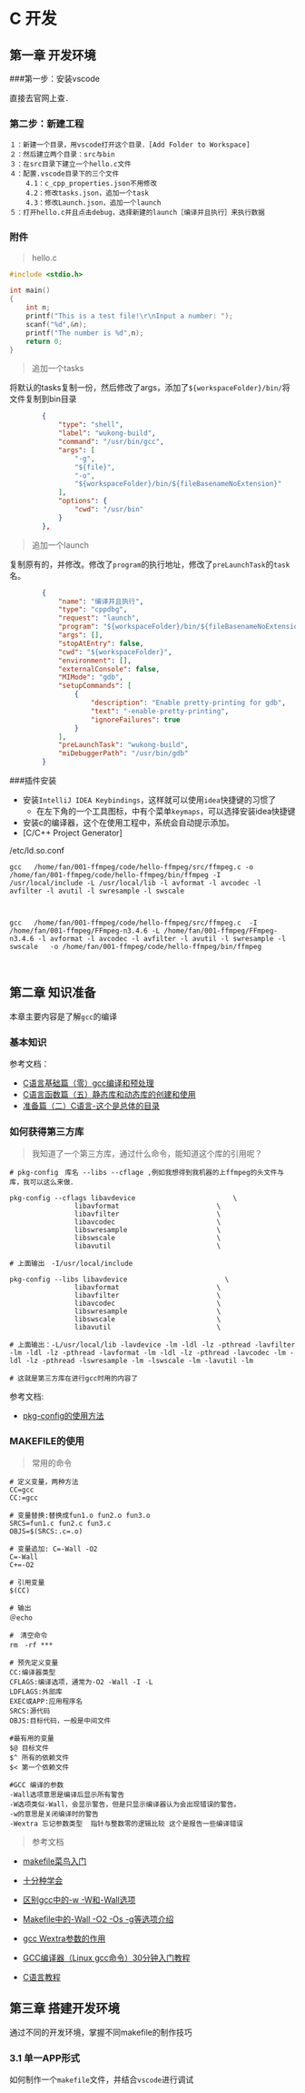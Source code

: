 # C 开发



## 第一章 开发环境



###第一步：安装vscode

直接去官网上查．

### 第二步：新建工程

```
１：新建一个目录，用vscode打开这个目录．[Add Folder to Workspace]
２：然后建立两个目录：src与bin
３：在src目录下建立一个hello.c文件
４：配置.vscode目录下的三个文件
	4.1：c_cpp_properties.json不用修改
	4.2：修改tasks.json，追加一个task
	4.3：修改Launch.json，追加一个launch
５：打开hello.c并且点击debug，选择新建的launch［编译并且执行］来执行数据
```





### 附件

> hello.c

```c
#include <stdio.h>

int main()
{
    int n;
    printf("This is a test file!\r\nInput a number: ");
    scanf("%d",&n);
    printf("The number is %d",n);
    return 0;
}
```



> 追加一个tasks

将默认的tasks复制一份，然后修改了args，添加了`${workspaceFolder}/bin/`将文件复制到bin目录

```json
        {
            "type": "shell",
            "label": "wukong-build",
            "command": "/usr/bin/gcc",
            "args": [
                "-g",
                "${file}",
                "-o",
                "${workspaceFolder}/bin/${fileBasenameNoExtension}"
            ],
            "options": {
                "cwd": "/usr/bin"
            }
        },
```



> 追加一个launch

复制原有的，并修改。修改了`program`的执行地址，修改了`preLaunchTask`的`task`名。

```json
        {
            "name": "编译并且执行",
            "type": "cppdbg",
            "request": "launch",
            "program": "${workspaceFolder}/bin/${fileBasenameNoExtension}",
            "args": [],
            "stopAtEntry": false,
            "cwd": "${workspaceFolder}",
            "environment": [],
            "externalConsole": false,
            "MIMode": "gdb",
            "setupCommands": [
                {
                    "description": "Enable pretty-printing for gdb",
                    "text": "-enable-pretty-printing",
                    "ignoreFailures": true
                }
            ],
            "preLaunchTask": "wukong-build",
            "miDebuggerPath": "/usr/bin/gdb"
        }
```





###插件安装

* 安装`IntelliJ IDEA Keybindings`，这样就可以使用`idea`快捷键的习惯了
  * 在左下角的一个工具图标，中有个菜单`keymaps`，可以选择安装idea快捷键
* 安装c的编译器，这个在使用工程中，系统会自动提示添加。
* [C/C++ Project Generator]



/etc/ld.so.conf

```shell
gcc   /home/fan/001-ffmpeg/code/hello-ffmpeg/src/ffmpeg.c -o /home/fan/001-ffmpeg/code/hello-ffmpeg/bin/ffmpeg -I /usr/local/include -L /usr/local/lib -l avformat -l avcodec -l avfilter -l avutil -l swresample -l swscale



gcc   /home/fan/001-ffmpeg/code/hello-ffmpeg/src/ffmpeg.c  -I /home/fan/001-ffmpeg/FFmpeg-n3.4.6 -L /home/fan/001-ffmpeg/FFmpeg-n3.4.6 -l avformat -l avcodec -l avfilter -l avutil -l swresample -l swscale   -o /home/fan/001-ffmpeg/code/hello-ffmpeg/bin/ffmpeg



```





## 第二章 知识准备

本章主要内容是了解`gcc`的编译

### 基本知识

参考文档：

* [C语言基础篇（零）gcc编译和预处理](https://www.cnblogs.com/kmist/p/9865382.html)
* [C语言函数篇（五）静态库和动态库的创建和使用](https://www.cnblogs.com/kmist/p/10088585.html)
* [准备篇（二）C语言-这个是总体的目录](https://www.cnblogs.com/kmist/p/9865363.html)



### 如何获得第三方库

>我知道了一个第三方库，通过什么命令，能知道这个库的引用呢？

```shell
# pkg-config　库名 --libs --cflage ,例如我想得到我机器的上ffmpeg的头文件与库，我可以这么来做．

pkg-config --cflags libavdevice                        \
                libavformat                        \
                libavfilter                        \
                libavcodec                         \
                libswresample                      \
                libswscale                         \
                libavutil                          \

# 上面输出　-I/usr/local/include

pkg-config --libs libavdevice                        \
                libavformat                        \
                libavfilter                        \
                libavcodec                         \
                libswresample                      \
                libswscale                         \
                libavutil                          \

# 上面输出：-L/usr/local/lib -lavdevice -lm -ldl -lz -pthread -lavfilter -lm -ldl -lz -pthread -lavformat -lm -ldl -lz -pthread -lavcodec -lm -ldl -lz -pthread -lswresample -lm -lswscale -lm -lavutil -lm

# 这就是第三方库在进行gcc时用的内容了
```

参考文档:

* [pkg-config的使用方法](https://jingyan.baidu.com/article/a681b0de684c2e3b184346f2.html)



### MAKEFILE的使用

> 常用的命令

```shell
# 定义变量，两种方法
CC=gcc
CC:=gcc

# 变量替换:替换成fun1.o fun2.o fun3.o
SRCS=fun1.c fun2.c fun3.c
OBJS=$(SRCS:.c=.o)

# 变量追加: C=-Wall -O2
C=-Wall
C+=-O2

# 引用变量
$(CC)

# 输出
＠echo

#　清空命令
rm　-rf ***

# 预先定义变量
CC:编译器类型
CFLAGS:编译选项，通常为-O2 -Wall -I -L
LDFLAGS:外部库
EXEC或APP:应用程序名
SRCS:源代码
OBJS:目标代码，一般是中间文件

#最有用的变量
$@ 目标文件
$^ 所有的依赖文件
$< 第一个依赖文件

#GCC 编译的参数
-Wall选项意思是编译后显示所有警告
-W选项类似-Wall，会显示警告，但是只显示编译器认为会出现错误的警告。
-w的意思是关闭编译时的警告
-Wextra 忘记参数类型  指针与整数零的逻辑比较 这个是报告一些编译错误
```





> 参考文档

* [makefile菜鸟入门](https://blog.csdn.net/shuizhizhiyin/article/details/51242406)

* [十分种学会](https://wenku.baidu.com/view/205e5e12eff9aef8941e0678.html)

* [区别gcc中的-w -W和-Wall选项](https://blog.csdn.net/cjtstrive/article/details/85375477)
* [Makefile中的-Wall -O2 -Os -g等选项介绍](https://blog.csdn.net/shenhuan1104/article/details/76861029)
* [gcc Wextra参数的作用](https://blog.csdn.net/robertsong2004/article/details/52473818)
* [GCC编译器（Linux gcc命令）30分钟入门教程](http://c.biancheng.net/gcc/)
* [C语言教程](http://c.biancheng.net/c/)



## 第三章 搭建开发环境

通过不同的开发环境，掌握不同makefile的制作技巧

### 3.1 单一APP形式

如何制作一个`makefile`文件，并结合`vscode`进行调试









